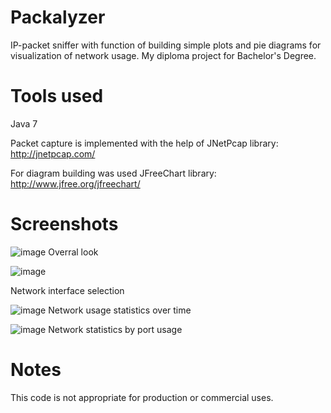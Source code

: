 # Packalyzer

IP-packet sniffer with function of building simple plots and pie diagrams for visualization of network usage.
My diploma project for Bachelor's Degree.

# Tools used
Java 7

Packet capture is implemented with the help of JNetPcap library: http://jnetpcap.com/

For diagram building was used JFreeChart library: http://www.jfree.org/jfreechart/

# Screenshots
![image](https://cloud.githubusercontent.com/assets/6691139/7388316/c966df2c-ee6c-11e4-9052-10f092947ea9.png)
Overral look


![image](https://cloud.githubusercontent.com/assets/6691139/7388318/ce622e82-ee6c-11e4-8e10-83a4d050f838.png)

Network interface selection


![image](https://cloud.githubusercontent.com/assets/6691139/7388325/d6dfd24e-ee6c-11e4-8c58-fec924e3a1de.png)
Network usage statistics over time


![image](https://cloud.githubusercontent.com/assets/6691139/7388329/da7cffda-ee6c-11e4-8ae7-ac10a69d8893.png)
Network statistics by port usage 


# Notes
This code is not appropriate for production or commercial uses.
